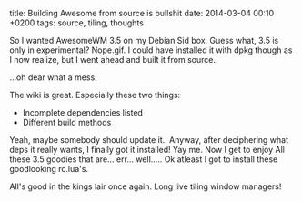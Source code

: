 title: Building Awesome from source is bullshit
date: 2014-03-04 00:10 +0200
tags: source, tiling, thoughts

So I wanted AwesomeWM 3.5 on my Debian Sid box. Guess what, 3.5 is only in experimental?
Nope.gif. I could have installed it with dpkg though as I now realize, but I went ahead and built it from source.

...oh dear what a mess.

The wiki is great. Especially these two things:

  * Incomplete dependencies listed
  * Different build methods

Yeah, maybe somebody should update it.. Anyway, after deciphering what deps it really wants, I finally got it installed! Yay me. Now I get to enjoy All these 3.5 goodies that are... err... well..... Ok atleast I got to install these goodlooking rc.lua's.

All's good in the kings lair once again. Long live tiling window managers!
